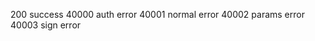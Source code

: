 200      success
40000    auth error
40001    normal error
40002    params error
40003    sign error